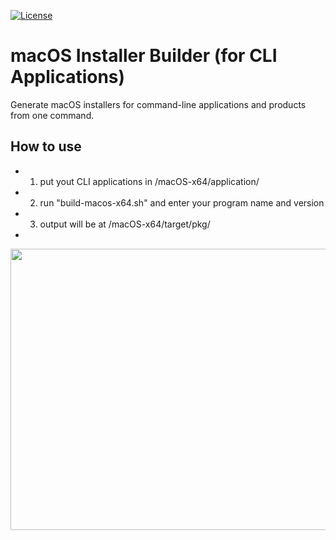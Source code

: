 [![License](https://img.shields.io/badge/License-Apache%202.0-blue.svg)](https://opensource.org/licenses/Apache-2.0)

# macOS Installer Builder (for CLI Applications)
Generate macOS installers for command-line applications and products from one command.

## How to use
 - 1. put yout CLI applications in /macOS-x64/application/
 - 2. run "build-macos-x64.sh" and enter your program name and version
 - 3. output will be at /macOS-x64/target/pkg/
 - 
<p align="center"> 
  <img src="https://cdn.dribbble.com/users/1161517/screenshots/7896076/apple-logo-animation.gif" width="600" height="450" />
</p>
